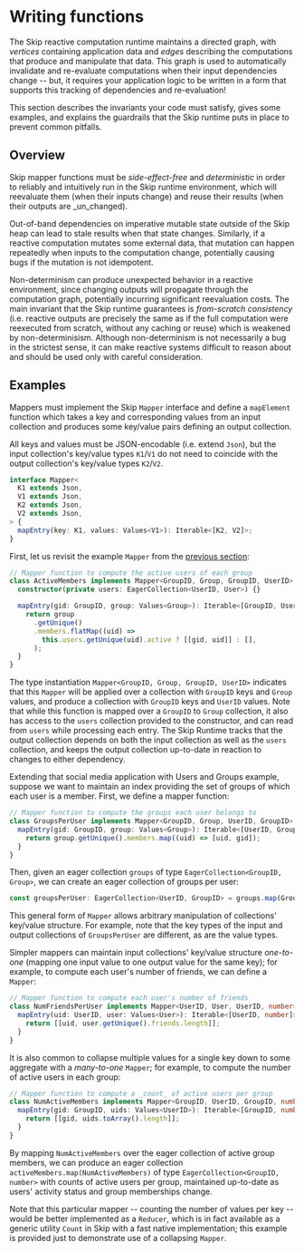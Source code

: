 # Writing functions

The Skip reactive computation runtime maintains a directed graph, with _vertices_ containing application data and _edges_ describing the computations that produce and manipulate that data.
This graph is used to automatically invalidate and re-evaluate computations when their input dependencies change -- but, it requires your application logic to be written in a form that supports this tracking of dependencies and re-evaluation!

This section describes the invariants your code must satisfy, gives some examples, and explains the guardrails that the Skip runtime puts in place to prevent common pitfalls.

## Overview

Skip mapper functions must be _side-effect-free_ and _deterministic_ in order to reliably and intuitively run in the Skip runtime environment, which will reevaluate them (when their inputs change) and reuse their results (when their outputs are _un_changed).

Out-of-band dependencies on imperative mutable state outside of the Skip heap can lead to stale results when that state changes.
Similarly, if a reactive computation mutates some external data, that mutation can happen repeatedly when inputs to the computation change, potentially causing bugs if the mutation is not idempotent.

Non-determinism can produce unexpected behavior in a reactive environment, since changing outputs will propagate through the computation graph, potentially incurring significant reevaluation costs.
The main invariant that the Skip runtime guarantees is _from-scratch consistency_ (i.e. reactive outputs are precisely the same as if the full computation were reexecuted from scratch, without any caching or reuse) which is weakened by non-determinisism.
Although non-determinism is not necessarily a bug in the strictest sense, it can make reactive systems difficult to reason about and should be used only with careful consideration.

## Examples

Mappers must implement the Skip `Mapper` interface and define a `mapElement` function which takes a key and corresponding values from an input collection and produces some key/value pairs defining an output collection.

All keys and values must be JSON-encodable (i.e. extend `Json`), but the input collection's key/value types `K1`/`V1` do not need to coincide with the output collection's key/value types `K2`/`V2`.

```typescript
interface Mapper<
  K1 extends Json,
  V1 extends Json,
  K2 extends Json,
  V2 extends Json,
> {
  mapEntry(key: K1, values: Values<V1>): Iterable<[K2, V2]>;
}
```

First, let us revisit the example `Mapper` from the [previous section](getting_started.md):
```typescript
// Mapper function to compute the active users of each group
class ActiveMembers implements Mapper<GroupID, Group, GroupID, UserID> {
  constructor(private users: EagerCollection<UserID, User>) {}

  mapEntry(gid: GroupID, group: Values<Group>): Iterable<[GroupID, UserID]> {
    return group
      .getUnique()
      .members.flatMap((uid) =>
        this.users.getUnique(uid).active ? [[gid, uid]] : [],
      );
  }
}
```
The type instantiation `Mapper<GroupID, Group, GroupID, UserID>` indicates that this `Mapper` will be applied over a collection with `GroupID` keys and `Group` values, and produce a collection with `GroupID` keys and `UserID` values.
Note that while this function is mapped over a `GroupID` to `Group` collection, it also has access to the `users` collection provided to the constructor, and can read from `users` while processing each entry.
The Skip Runtime tracks that the output collection depends on both the input collection as well as the `users` collection, and keeps the output collection up-to-date in reaction to changes to either dependency.

Extending that social media application with Users and Groups example, suppose we want to maintain an index providing the set of groups of which each user is a member.
First, we define a mapper function:

```typescript
// Mapper function to compute the groups each user belongs to
class GroupsPerUser implements Mapper<GroupID, Group, UserID, GroupID> {
  mapEntry(gid: GroupID, group: Values<Group>): Iterable<[UserID, GroupID]> {
    return group.getUnique().members.map((uid) => [uid, gid]);
  }
}
```

Then, given an eager collection `groups` of type `EagerCollection<GroupID, Group>`, we can create an eager collection of groups per user:

```typescript
const groupsPerUser: EagerCollection<UserID, GroupID> = groups.map(GroupsPerUser);
```

This general form of `Mapper` allows arbitrary manipulation of collections' key/value structure.
For example, note that the key types of the input and output collections of `GroupsPerUser` are different, as are the value types.

Simpler mappers can maintain input collections' key/value structure _one-to-one_ (mapping one input value to one output value for the same key); for example, to compute each user's number of friends, we can define a `Mapper`:

```typescript
// Mapper function to compute each user's number of friends
class NumFriendsPerUser implements Mapper<UserID, User, UserID, number> {
  mapEntry(uid: UserID, user: Values<User>): Iterable<[UserID, number]> {
    return [[uid, user.getUnique().friends.length]];
  }
}
```

It is also common to collapse multiple values for a single key down to some aggregate with a _many-to-one_ `Mapper`; for example, to compute the number of active users in each group:

```typescript
// Mapper function to compute a _count_ of active users per group
class NumActiveMembers implements Mapper<GroupID, UserID, GroupID, number> {
  mapEntry(gid: GroupID, uids: Values<UserID>): Iterable<[GroupID, number]> {
    return [[gid, uids.toArray().length]];
  }
}
```

By mapping `NumActiveMembers` over the eager collection of active group members, we can produce an eager collection `activeMembers.map(NumActiveMembers)` of type `EagerCollection<GroupID, number>` with counts of active users per group, maintained up-to-date as users' activity status and group memberships change.

Note that this particular mapper -- counting the number of values per key -- would be better implemented as a `Reducer`, which is in fact available as a generic utility `Count` in Skip with a fast native implementation; this example is provided just to demonstrate use of a collapsing `Mapper`.
